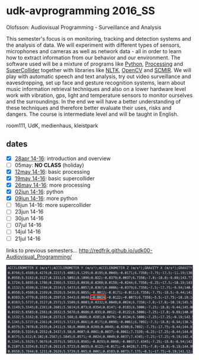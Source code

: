 udk-avprogramming 2016_SS
=========================

Olofsson: Audiovisual Programming - Surveillance and Analysis

This semester's focus is on monitoring, tracking and detection systems and the analysis of data. We will experiment with different types of sensors, microphones and cameras as well as network data - all in order to learn how to extract information from our behavior and our environment. The software used will be a mixture of programs like [Python](https://www.python.org), [Processing](http://processing.org) and [SuperCollider](http://supercollider.github.io) together with libraries like [NLTK](http://nltk.org), [OpenCV](http://opencv.org) and [SCMIR](http://composerprogrammer.com/research/scmir.pdf). We will play with automatic speech and text analysis, try out video surveillance and eavesdropping, set up face and gesture recognition systems, learn about music information retrieval techniques and also on a lower hardware level work with vibration, gps, light and temperature sensors to monitor ourselves and the surroundings. In the end we will have a better understanding of these techniques and therefore better evaluate their uses, risks and dangers. The course is intermediate level and will be taught in English.

room111, UdK, medienhaus, kleistpark

dates
-----
- [x] [28apr 14-16](https://github.com/redFrik/udk15-Surveillance_and_Analysis/tree/master/udk160428): introduction and overview
- [ ] 05may: **NO CLASS** (holiday)
- [x] [12may 14-16](https://github.com/redFrik/udk15-Surveillance_and_Analysis/tree/master/udk160512): basic processing
- [x] [19may 14-16](https://github.com/redFrik/udk15-Surveillance_and_Analysis/tree/master/udk160519): basic supercollider
- [x] [26may 14-16](https://github.com/redFrik/udk15-Surveillance_and_Analysis/tree/master/udk160526): more processing
- [x] [02jun 14-16](https://github.com/redFrik/udk15-Surveillance_and_Analysis/tree/master/udk160602): python
- [x] [09jun 14-16](https://github.com/redFrik/udk15-Surveillance_and_Analysis/tree/master/udk160609): more python
- [ ] 16jun 14-16: more supercollider
- [ ] 23jun 14-16
- [ ] 30jun 14-16
- [ ] 07jul 14-16
- [ ] 14jul 14-16
- [ ] 21jul 14-16

links to previous semesters... <http://redfrik.github.io/udk00-Audiovisual_Programming/>

![surveillanceandanalysis](surveillanceandanalysis.png?raw=true "surveillanceandanalysis")
